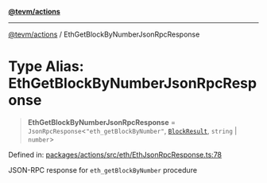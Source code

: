 [**@tevm/actions**](../README.md)

***

[@tevm/actions](../globals.md) / EthGetBlockByNumberJsonRpcResponse

# Type Alias: EthGetBlockByNumberJsonRpcResponse

> **EthGetBlockByNumberJsonRpcResponse** = `JsonRpcResponse`\<`"eth_getBlockByNumber"`, [`BlockResult`](BlockResult.md), `string` \| `number`\>

Defined in: [packages/actions/src/eth/EthJsonRpcResponse.ts:78](https://github.com/evmts/tevm-monorepo/blob/main/packages/actions/src/eth/EthJsonRpcResponse.ts#L78)

JSON-RPC response for `eth_getBlockByNumber` procedure
